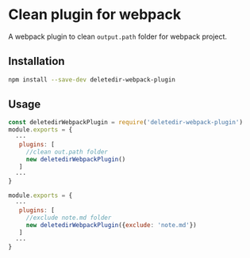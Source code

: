 # Clean plugin for webpack
 A webpack plugin to clean `output.path` folder for webpack project.

## Installation

```bash
npm install --save-dev deletedir-webpack-plugin
```

## Usage

```js
const deletedirWebpackPlugin = require('deletedir-webpack-plugin')
module.exports = {
  ···
   plugins: [
     //clean out.path folder
     new deletedirWebpackPlugin()
   ]
  ···
}

module.exports = {
  ···
   plugins: [
     //exclude note.md folder
     new deletedirWebpackPlugin({exclude: 'note.md'})
   ]
  ···
}
```

